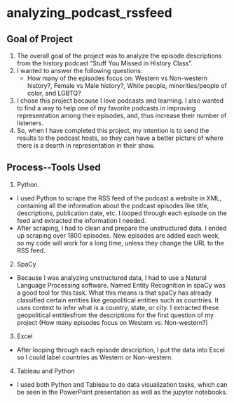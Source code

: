 # analyzing_podcast_rssfeed
## Goal of Project
1. The overall goal of the project was to analyze the episode descriptions from the history podcast “Stuff You Missed in History Class”. 
2. I wanted to answer the following questions:
      * How many of the episodes focus on: Western vs Non-western history?, Female vs Male history?, White people, minorities/people of color, and LGBTQ? 
3. I chose this project because I love podcasts and learning. I also wanted to find a way to help one of my favorite podcasts in improving representation among their episodes, and, thus increase their number of listeners. 
4. So, when I have completed this project, my intention is to send the results to the podcast hosts, so they can have a better picture of where there is a dearth in representation in their show. 

## Process--Tools Used
1. Python. 
* I used Python to scrape the RSS feed of the podcast a website in XML, containing all the information about the podcast episodes like title, descriptions, publication date, etc. I looped through each episode on the feed and extracted the information I needed. 
* After scraping, I had to clean and prepare the unstructured data. I ended up scraping over 1800 episodes. New episodes are added each week, so my code will work for a long time, unless they change the URL to the RSS feed. 
2. SpaCy
* Because I was analyzing unstructured data, I had to use a Natural Language Processing software. Named Entity Recognition in spaCy was a good tool for this task. What this means is that spaCy has already classified certain entities like geopolitical entities such as countries. It uses context to infer what is a country, state, or city. I extracted these geopolitical entitiesfrom the descriptions for the first question of my project (How many episodes focus on Western vs. Non-western?)
3. Excel
* After looping through each episode description, I put the data into Excel so I could label countries as Western or Non-western. 
4. Tableau and Python 
* I used both Python and Tableau to do data visualization tasks, which can be seen in the PowerPoint presentation as well as the jupyter notebooks. 

